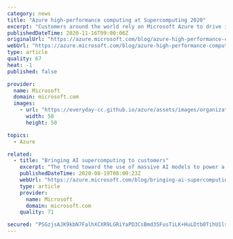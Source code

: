 ```yaml
---
category: news
title: "Azure high-performance computing at Supercomputing 2020"
excerpt: "Customers around the world rely on Microsoft Azure to drive innovations related to our environment, public health, energy sustainability, weather modeling, economic growth, and more."
publishedDateTime: 2020-11-16T09:00:06Z
originalUrl: "https://azure.microsoft.com/blog/azure-high-performance-computing-supercomputing-2020/"
webUrl: "https://azure.microsoft.com/blog/azure-high-performance-computing-supercomputing-2020/"
type: article
quality: 67
heat: -1
published: false

provider:
  name: Microsoft
  domain: microsoft.com
  images:
    - url: "https://everyday-cc.github.io/azure/assets/images/organizations/microsoft.com-50x50.jpg"
      width: 50
      height: 50

topics:
  - Azure

related:
  - title: "Bringing AI supercomputing to customers"
    excerpt: "The trend toward the use of massive AI models to power a large number of tasks is changing how AI is built and applied to enable powerful new capabilities."
    publishedDateTime: 2020-08-19T08:00:23Z
    webUrl: "https://azure.microsoft.com/blog/bringing-ai-supercomputing-to-customers/"
    type: article
    provider:
      name: Microsoft
      domain: microsoft.com
    quality: 71

secured: "PSGzjsAJK9kbN7FalhXCXR9LGRiYaPD3CsBmd35FusTiLK+HuLDtb0TihU1lsyLLyv3/vUBVLMN7mPbE79q6EN2lOb6BzR1enCJXvCYcD3/rcJsrxnD74v54qIlO24e47SB5vNXcQevAC+ROwiEluEtGqcSBSwfQaGiZLw7IL1MGJdz3ddupqXbAqxYA4Gs1fByL0F2GNpQku858xn05W73PDNWZdA835Io2oHnFmN/PUZ5rEBWC5797lc4QLJgWwnQ65Vg/ZSNLFQRki5SFe/rqzxdSPi/eCaMduTZD66GB7xnmm4uZJNXJcG4ZVrROIY/wlmdrufwgssYCHU7YnRyJlFMtT2porsh4Ppfh6BQ=;jpBog7NhaFlWbPo8tmuD5Q=="
---
```


